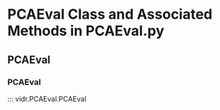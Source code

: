 # PCAEval Class and Associated Methods in PCAEval.py


## PCAEval 
### PCAEval 

::: vidr.PCAEval.PCAEval
